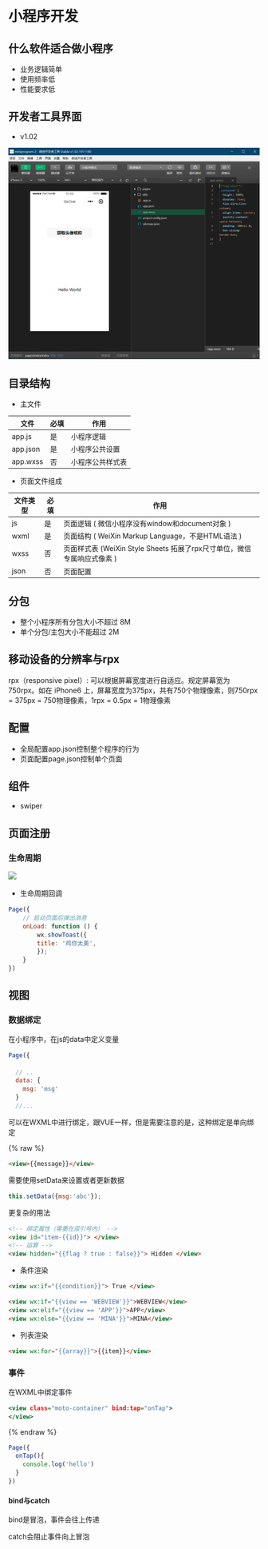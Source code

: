 # 小程序开发

## 什么软件适合做小程序

- 业务逻辑简单
- 使用频率低
- 性能要求低

## 开发者工具界面

- v1.02

![批注 2020-02-09 155239](/assets/批注%202020-02-09%20155239.png)

## 目录结构

- 主文件

文件       | 必填 | 作用
-------- | -- | --------
app.js   | 是  | 小程序逻辑
app.json | 是  | 小程序公共设置
app.wxss | 否  | 小程序公共样式表

- 页面文件组成

文件类型 | 必填 | 作用
---- | -- | -------------------------------------------------
js   | 是  | 页面逻辑 ( 微信小程序没有window和document对象 )
wxml | 是  | 页面结构 ( WeiXin Markup Language，不是HTML语法 )
wxss | 否  | 页面样式表 (WeiXin Style Sheets 拓展了rpx尺寸单位，微信专属响应式像素 )
json | 否  | 页面配置

## 分包

- 整个小程序所有分包大小不超过 8M
- 单个分包/主包大小不能超过 2M

## 移动设备的分辨率与rpx

rpx（responsive pixel）: 可以根据屏幕宽度进行自适应。规定屏幕宽为750rpx。如在 iPhone6 上，屏幕宽度为375px，共有750个物理像素，则750rpx = 375px = 750物理像素，1rpx = 0.5px = 1物理像素

## 配置

- 全局配置app.json控制整个程序的行为
- 页面配置page.json控制单个页面

## 组件

- swiper

## 页面注册

### 生命周期

![](https://res.wx.qq.com/wxdoc/dist/assets/img/page-lifecycle.2e646c86.png)

- 生命周期回调

```js
Page({
    // 启动页面后弹出消息
    onLoad: function () {
        wx.showToast({
        title: '鸡你太美',
        });
    }
})
```

## 视图

### 数据绑定

在小程序中，在js的data中定义变量

```js
Page({

  // ..
  data: {
    msg: 'msg'
  }
  //...
```

可以在WXML中进行绑定，跟VUE一样，但是需要注意的是，这种绑定是单向绑定

{% raw %}

```html
<view>{{message}}</view>
```

需要使用setData来设置或者更新数据

```js
this.setData({msg:'abc'});
```

更复杂的用法

```html
<!-- 绑定属性（需要在双引号内） -->
<view id="item-{{id}}"> </view>
<!-- 运算 -->
<view hidden="{{flag ? true : false}}"> Hidden </view>
```

- 条件渲染

```html
<view wx:if="{{condition}}"> True </view>
```

```html
<view wx:if="{{view == 'WEBVIEW'}}">WEBVIEW</view>
<view wx:elif="{{view == 'APP'}}">APP</view> 
<view wx:else="{{view == 'MINA'}}">MINA</view>
```

- 列表渲染

```html
<view wx:for="{{array}}">{{item}}</view>
```

### 事件

在WXML中绑定事件

```htm
<view class="moto-container" bind:tap="onTap">
</view>
```

{% endraw %}

```js
Page({
  onTap(){
    console.log('hello')
  }
})
```

#### bind与catch

bind是冒泡，事件会往上传递

catch会阻止事件向上冒泡
